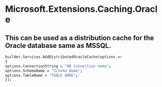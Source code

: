 # Microsoft.Extensions.Caching.Oracle

## This can be used as a distribution cache for the Oracle database same as MSSQL.

```sh
builder.Services.AddDistributedOracleCache(options =>
{
options.ConnectionString = "DB Connection name";
options.SchemaName = "Schema Name";
options.TableName = "TABLE ANME";
});

```
